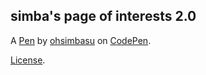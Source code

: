 simba's page of interests 2.0
-----------------------------


A [Pen](https://codepen.io/ohsimbasu/pen/LYBabMq) by [ohsimbasu](https://codepen.io/ohsimbasu) on [CodePen](https://codepen.io).

[License](https://codepen.io/license/pen/LYBabMq).